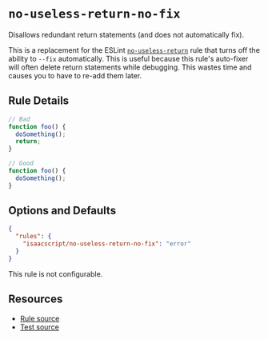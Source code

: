 # `no-useless-return-no-fix`

Disallows redundant return statements (and does not automatically fix).

This is a replacement for the ESLint [`no-useless-return`](https://eslint.org/docs/latest/rules/no-useless-return) rule that turns off the ability to `--fix` automatically. This is useful because this rule's auto-fixer will often delete return statements while debugging. This wastes time and causes you to have to re-add them later.

## Rule Details

```ts
// Bad
function foo() {
  doSomething();
  return;
}

// Good
function foo() {
  doSomething();
}
```

## Options and Defaults

```json
{
  "rules": {
    "isaacscript/no-useless-return-no-fix": "error"
  }
}
```

This rule is not configurable.

## Resources

- [Rule source](../../src/rules/no-useless-return-no-fix.ts)
- [Test source](../../tests/rules/no-useless-return-no-fix.test.ts)
